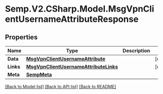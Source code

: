 # Semp.V2.CSharp.Model.MsgVpnClientUsernameAttributeResponse
## Properties

Name | Type | Description | Notes
------------ | ------------- | ------------- | -------------
**Data** | [**MsgVpnClientUsernameAttribute**](MsgVpnClientUsernameAttribute.md) |  | [optional] 
**Links** | [**MsgVpnClientUsernameAttributeLinks**](MsgVpnClientUsernameAttributeLinks.md) |  | [optional] 
**Meta** | [**SempMeta**](SempMeta.md) |  | 

[[Back to Model list]](../README.md#documentation-for-models) [[Back to API list]](../README.md#documentation-for-api-endpoints) [[Back to README]](../README.md)

